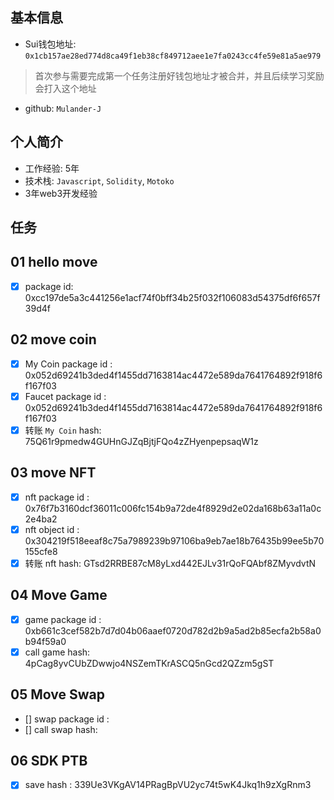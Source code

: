 ## 基本信息
- Sui钱包地址: `0x1cb157ae28ed774d8ca49f1eb38cf849712aee1e7fa0243cc4fe59e81a5ae979`
> 首次参与需要完成第一个任务注册好钱包地址才被合并，并且后续学习奖励会打入这个地址
- github: `Mulander-J`

## 个人简介
- 工作经验: 5年
- 技术栈: `Javascript`, `Solidity`, `Motoko`
- 3年web3开发经验

## 任务

##   01 hello move  
- [x] package id: 0xcc197de5a3c441256e1acf74f0bff34b25f032f106083d54375df6f657f39d4f

##   02 move coin

- [x] My Coin package id : 0x052d69241b3ded4f1455dd7163814ac4472e589da7641764892f918f6f167f03
- [x] Faucet package id : 0x052d69241b3ded4f1455dd7163814ac4472e589da7641764892f918f6f167f03
- [x] 转账 `My Coin` hash: 75Q61r9pmedw4GUHnGJZqBjtjFQo4zZHyenpepsaqW1z

##   03 move NFT
- [x] nft package id : 0x76f7b3160dcf36011c006fc154b9a72de4f8929d2e02da168b63a11a0c2e4ba2
- [x] nft object id : 0x304219f518eeaf8c75a7989239b97106ba9eb7ae18b76435b99ee5b70155cfe8
- [x] 转账 nft  hash: GTsd2RRBE87cM8yLxd442EJLv31rQoFQAbf8ZMyvdvtN

##   04 Move Game
- [x] game package id : 0xb661c3cef582b7d7d04b06aaef0720d782d2b9a5ad2b85ecfa2b58a0b94f59a0
- [x] call game hash: 4pCag8yvCUbZDwwjo4NSZemTKrASCQ5nGcd2QZzm5gST

##   05 Move Swap
- [] swap package id :
- [] call swap hash:

##   06 SDK PTB
- [x] save hash : 339Ue3VKgAV14PRagBpVU2yc74t5wK4Jkq1h9zXgRnm3
